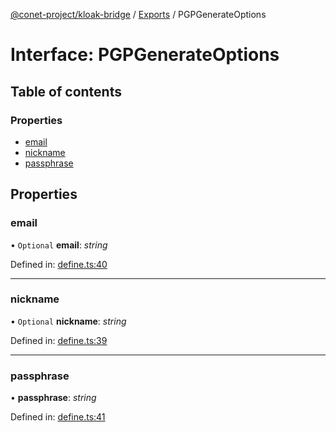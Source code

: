 [@conet-project/kloak-bridge](../README.md) / [Exports](../modules.md) / PGPGenerateOptions

# Interface: PGPGenerateOptions

## Table of contents

### Properties

- [email](pgpgenerateoptions.md#email)
- [nickname](pgpgenerateoptions.md#nickname)
- [passphrase](pgpgenerateoptions.md#passphrase)

## Properties

### email

• `Optional` **email**: *string*

Defined in: [define.ts:40](https://github.com/CoNET-project/kloak-bridge/blob/24232a1/src/define.ts#L40)

___

### nickname

• `Optional` **nickname**: *string*

Defined in: [define.ts:39](https://github.com/CoNET-project/kloak-bridge/blob/24232a1/src/define.ts#L39)

___

### passphrase

• **passphrase**: *string*

Defined in: [define.ts:41](https://github.com/CoNET-project/kloak-bridge/blob/24232a1/src/define.ts#L41)
